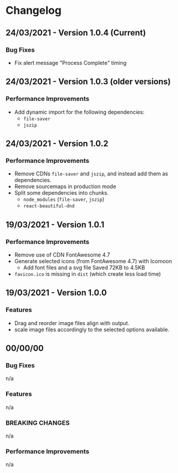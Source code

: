 # Changelog

## 24/03/2021 - Version 1.0.4 (Current)

### Bug Fixes

* Fix alert message "Process Complete" timing

## 24/03/2021 - Version 1.0.3 (older versions)

### Performance Improvements

* Add dynamic import for the following dependencies:
    - `file-saver`
    - `jszip`

## 24/03/2021 - Version 1.0.2

### Performance Improvements

* Remove CDNs `file-saver` and `jszip`, and instead add them as dependencies.
* Remove sourcemaps in production mode
* Split some dependencies into chunks.
    - `node_modules` (`file-saver`, `jszip`)
    - `react-beautiful-dnd`

## 19/03/2021 - Version 1.0.1

### Performance Improvements

* Remove use of CDN FontAwesome 4.7
* Generate selected icons (from FontAwesome 4.7) with Icomoon
    * Add font files and a svg file
Saved 72KB to 4.5KB
* `favicon.ico` is missing in `dist` (which create less load time)

## 19/03/2021 - Version 1.0.0

### Features

* Drag and reorder image files align with output.
* scale image files accordingly to the selected options available.

## 00/00/00

### Bug Fixes

n/a

### Features

n/a

### BREAKING CHANGES

n/a

### Performance Improvements

n/a